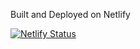 Built and Deployed on Netlify 

[![Netlify Status](https://api.netlify.com/api/v1/badges/4a850702-1c73-4f9e-8fc5-9dafc1f2926f/deploy-status)](https://app.netlify.com/sites/special-robot/deploys)

